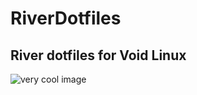 # RiverDotfiles
## River dotfiles for Void Linux

![very cool image](https://github.com/https://github.com/TheProgrammerDog/RiverDotfiles/blob/main/screenshots/1734388607_grim.png/)
